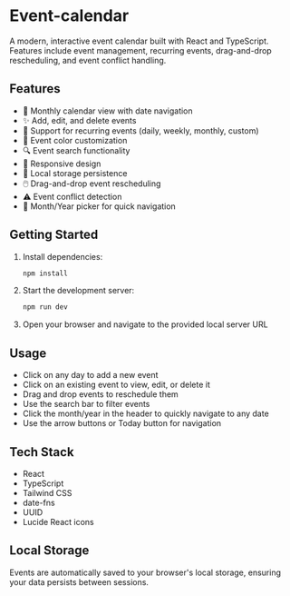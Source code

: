 # Event-calendar

A modern, interactive event calendar built with React and TypeScript. Features include event management, recurring events, drag-and-drop rescheduling, and event conflict handling.

## Features

- 📅 Monthly calendar view with date navigation
- ✨ Add, edit, and delete events
- 🔄 Support for recurring events (daily, weekly, monthly, custom)
- 🎨 Event color customization
- 🔍 Event search functionality
- 📱 Responsive design
- 💾 Local storage persistence
- 🖱️ Drag-and-drop event rescheduling
- ⚠️ Event conflict detection
- 📅 Month/Year picker for quick navigation

## Getting Started

1. Install dependencies:
   ```bash
   npm install
   ```

2. Start the development server:
   ```bash
   npm run dev
   ```

3. Open your browser and navigate to the provided local server URL

## Usage

- Click on any day to add a new event
- Click on an existing event to view, edit, or delete it
- Drag and drop events to reschedule them
- Use the search bar to filter events
- Click the month/year in the header to quickly navigate to any date
- Use the arrow buttons or Today button for navigation

## Tech Stack

- React
- TypeScript
- Tailwind CSS
- date-fns
- UUID
- Lucide React icons

## Local Storage

Events are automatically saved to your browser's local storage, ensuring your data persists between sessions.
